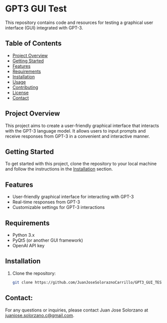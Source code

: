# GPT3 GUI Test

This repository contains code and resources for testing a graphical user interface (GUI) integrated with GPT-3.

## Table of Contents

- [Project Overview](#project-overview)
- [Getting Started](#getting-started)
- [Features](#features)
- [Requirements](#requirements)
- [Installation](#installation)
- [Usage](#usage)
- [Contributing](#contributing)
- [License](#license)
- [Contact](#contact)

## Project Overview

This project aims to create a user-friendly graphical interface that interacts with the GPT-3 language model. It allows users to input prompts and receive responses from GPT-3 in a convenient and interactive manner.

## Getting Started

To get started with this project, clone the repository to your local machine and follow the instructions in the [Installation](#installation) section.

## Features

- User-friendly graphical interface for interacting with GPT-3
- Real-time responses from GPT-3
- Customizable settings for GPT-3 interactions

## Requirements

- Python 3.x
- PyQt5 (or another GUI framework)
- OpenAI API key

## Installation

1. Clone the repository:
   ```bash
   git clone https://github.com/JuanJoseSoloraznoCarrillo/GPT3_GUI_TEST.git

## Contact:
For any questions or inquiries, please contact Juan Jose Solorzano at [juanjose.solorzano.c@gmail.com](mailto:juanjose.solorzano.c@gmail.com).